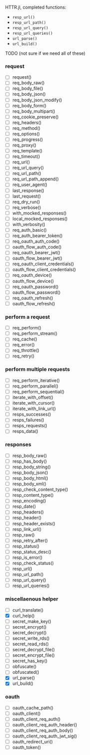 HTTR.jl, completed functions: 

- `resp_url()`
- `resp_url_path()`
- `resp_url_query()`
- `resp_url_queries()`
- `url_parse()`
- `url_build()`

TODO (not sure if we need all of these)

### request
- [ ] request()
- [ ] req_body_raw()
- [ ] req_body_file()
- [ ] req_body_json()
- [ ] req_body_json_modify()
- [ ] req_body_form()
- [ ] req_body_multipart()
- [ ] req_cookie_preserve()
- [ ] req_headers()
- [ ] req_method()
- [ ] req_options()
- [ ] req_progress()
- [ ] req_proxy()
- [ ] req_template()
- [ ] req_timeout()
- [ ] req_url()
- [ ] req_url_query()
- [ ] req_url_path()
- [ ] req_url_path_append()
- [ ] req_user_agent()
- [ ] last_response()
- [ ] last_request()
- [ ] req_dry_run()
- [ ] req_verbose()
- [ ] with_mocked_responses()
- [ ] local_mocked_responses()
- [ ] with_verbosity()
- [ ] req_auth_basic()
- [ ] req_auth_bearer_token()
- [ ] req_oauth_auth_code()
- [ ] oauth_flow_auth_code()
- [ ] req_oauth_bearer_jwt()
- [ ] oauth_flow_bearer_jwt()
- [ ] req_oauth_client_credentials()
- [ ] oauth_flow_client_credentials()
- [ ] req_oauth_device()
- [ ] oauth_flow_device()
- [ ] req_oauth_password()
- [ ] oauth_flow_password()
- [ ] req_oauth_refresh()
- [ ] oauth_flow_refresh()

### perform a request
- [ ] req_perform()
- [ ] req_perform_stream()
- [ ] req_cache()
- [ ] req_error()
- [ ] req_throttle()
- [ ] req_retry()

### perform multiple requests
- [ ] req_perform_iterative()
- [ ] req_perform_parallel()
- [ ] req_perform_sequential()
- [ ] iterate_with_offset()
- [ ] iterate_with_cursor()
- [ ] iterate_with_link_url()
- [ ] resps_successes()
- [ ] resps_failures()
- [ ] resps_requests()
- [ ] resps_data()

### responses
- [ ] resp_body_raw()
- [ ] resp_has_body()
- [ ] resp_body_string()
- [ ] resp_body_json()
- [ ] resp_body_html()
- [ ] resp_body_xml()
- [ ] resp_check_content_type()
- [ ] resp_content_type()
- [ ] resp_encoding()
- [ ] resp_date()
- [ ] resp_headers()
- [ ] resp_header()
- [ ] resp_header_exists()
- [ ] resp_link_url()
- [ ] resp_raw()
- [ ] resp_retry_after()
- [ ] resp_status()
- [ ] resp_status_desc()
- [ ] resp_is_error()
- [ ] resp_check_status()
- [ ] resp_url()
- [ ] resp_url_path()
- [ ] resp_url_query()
- [ ] resp_url_queries()

### miscellaenous helper
- [ ] curl_translate()
- [x] curl_help()
- [ ] secret_make_key()
- [ ] secret_encrypt()
- [ ] secret_decrypt()
- [ ] secret_write_rds()
- [ ] secret_read_rds()
- [ ] secret_decrypt_file()
- [ ] secret_encrypt_file()
- [ ] secret_has_key()
- [ ] obfuscate()
- [ ] obfuscated()
- [x] url_parse()
- [x] url_build()

### oauth
- [ ] oauth_cache_path()
- [ ] oauth_client()
- [ ] oauth_client_req_auth()
- [ ] oauth_client_req_auth_header()
- [ ] oauth_client_req_auth_body()
- [ ] oauth_client_req_auth_jwt_sig()
- [ ] oauth_redirect_uri()
- [ ] oauth_token()
